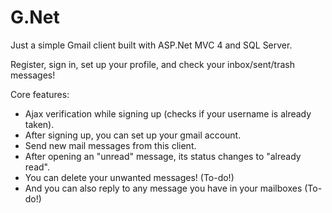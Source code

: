 # G.Net
Just a simple Gmail client built with ASP.Net MVC 4 and SQL Server.

Register, sign in, set up your profile, and check your inbox/sent/trash messages!

Core features:
 - Ajax verification while signing up (checks if your username is already taken).
 - After signing up, you can set up your gmail account.
 - Send new mail messages from this client.
 - After opening an "unread" message, its status changes to "already read".
 - You can delete your unwanted messages! (To-do!)
 - And you can also reply to any message you have in your mailboxes (To-do!)
